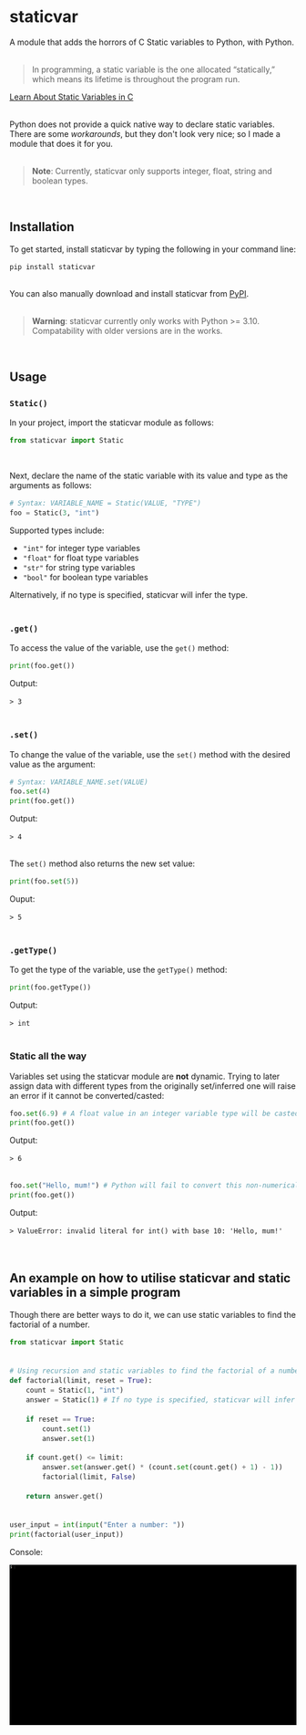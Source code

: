 # staticvar
A module that adds the horrors of C Static variables to Python, with Python. <br><br>

> In programming, a static variable is the one allocated “statically,” which means its lifetime is throughout the program run.

[Learn About Static Variables in C](https://www.upgrad.com/blog/static-variable-in-c) <br><br>

Python does not provide a quick native way to declare static variables. There are some *workarounds*, but they don't look very nice; so I made a module that does it for you. <br><br>

> **Note**: Currently, staticvar only supports integer, float, string and boolean types.
<br>

## Installation
To get started, install staticvar by typing the following in your command line:

	pip install staticvar
<br>You can also manually download and install staticvar from [PyPI](https://pypi.org/project/staticvar/). <br><br>

> **Warning**: staticvar currently only works with Python >= 3.10. Compatability with older versions are in the works.
<br>

## Usage
### `Static()`
In your project, import the staticvar module as follows:

```python
from staticvar import Static
```
<br>

Next, declare the name of the static variable with its value and type as the arguments as follows:

```python
# Syntax: VARIABLE_NAME = Static(VALUE, "TYPE")
foo = Static(3, "int")
```
Supported types include:
- `"int"` for integer type variables
- `"float"` for float type variables
- `"str"` for string type variables
- `"bool"` for boolean type variables

Alternatively, if no type is specified, staticvar will infer the type. <br><br>

### `.get()`
To access the value of the variable, use the `get()` method:

```python
print(foo.get())
```
Output:

`> 3`<br><br>

### `.set()`
To change the value of the variable, use the `set()` method with the desired value as the argument:

```python
# Syntax: VARIABLE_NAME.set(VALUE)
foo.set(4)
print(foo.get())
```
Output:

`> 4`<br><br>

The `set()` method also returns the new set value:

```python
print(foo.set(5))
```
Ouput:

`> 5`<br><br>

### `.getType()`
To get the type of the variable, use the `getType()` method:

```python
print(foo.getType())
```
Output:

`> int`<br><br>

### Static all the way
Variables set using the staticvar module are **not** dynamic. Trying to later assign data with different types from the originally set/inferred one will raise an error if it cannot be converted/casted:

```python
foo.set(6.9) # A float value in an integer variable type will be casted as an integer
print(foo.get())
```
Output:

`> 6`<br><br>

```python
foo.set("Hello, mum!") # Python will fail to convert this non-numerical string into integer and will raise an error
print(foo.get())
```
Output:

`> ValueError: invalid literal for int() with base 10: 'Hello, mum!'`<br><br><br>

## An example on how to utilise staticvar and static variables in a simple program
Though there are better ways to do it, we can use static variables to find the factorial of a number.
```python
from staticvar import Static


# Using recursion and static variables to find the factorial of a number
def factorial(limit, reset = True):
	count = Static(1, "int")
	answer = Static(1) # If no type is specified, staticvar will infer the type

	if reset == True:
		count.set(1)
		answer.set(1)

	if count.get() <= limit:
		answer.set(answer.get() * (count.set(count.get() + 1) - 1))
		factorial(limit, False)

	return answer.get()


user_input = int(input("Enter a number: "))
print(factorial(user_input))
```
Console:

![The number 5 is entered, to which the code successfully echos its factorial, 120](https://github.com/AbdelRahmanRahal/staticvar/blob/main/exampleconsole.gif?raw=true)
